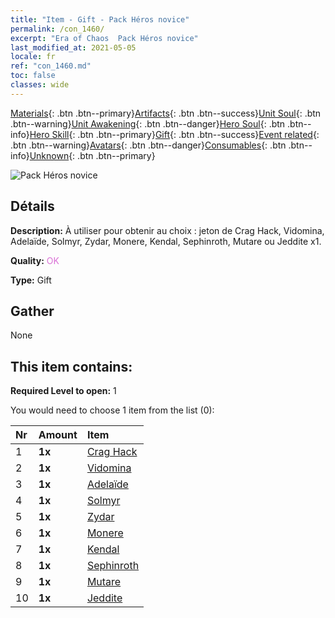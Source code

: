 ```yaml
---
title: "Item - Gift - Pack Héros novice"
permalink: /con_1460/
excerpt: "Era of Chaos  Pack Héros novice"
last_modified_at: 2021-05-05
locale: fr
ref: "con_1460.md"
toc: false
classes: wide
---
```

 [Materials](/ItemsFR/){: .btn .btn--primary}[Artifacts](/ItemsFR/Artifacts/){: .btn .btn--success}[Unit Soul](/ItemsFR/UnitSoul/){: .btn .btn--warning}[Unit Awakening](/ItemsFR/UnitAwakening/){: .btn .btn--danger}[Hero Soul](/ItemsFR/HeroSoul/){: .btn .btn--info}[Hero Skill](/ItemsFR/HeroSkill/){: .btn .btn--primary}[Gift](/ItemsFR/Gift/){: .btn .btn--success}[Event related](/ItemsFR/Events/){: .btn .btn--warning}[Avatars](/ItemsFR/Avatars/){: .btn .btn--danger}[Consumables](/ItemsFR/Consumables/){: .btn .btn--info}[Unknown](/ItemsFR/Unknown/){: .btn .btn--primary}

 ![Pack Héros novice](/images/t/i_907074.png)

## Détails
 **Description:** À utiliser pour obtenir au choix : jeton de Crag Hack, Vidomina, Adelaïde, Solmyr, Zydar, Monere, Kendal, Sephinroth, Mutare ou Jeddite x1.

 **Quality:** <span style="color: #DA70D6">OK</span>

 **Type:** Gift

## Gather

  None

## This item contains:

 **Required Level to open:** 1

 You would need to choose 1 item from the list (0):

  | Nr | Amount |     Item    |
  |:---|:-------|:------------|
  | 1 |  **1x** | [Crag Hack](/ItemsFR/her_375/) |  | 
  | 2 |  **1x** | [Vidomina](/ItemsFR/her_372/) |  | 
  | 3 |  **1x** | [Adelaïde](/ItemsFR/her_359/) |  | 
  | 4 |  **1x** | [Solmyr](/ItemsFR/her_386/) |  | 
  | 5 |  **1x** | [Zydar](/ItemsFR/her_385/) |  | 
  | 6 |  **1x** | [Monere](/ItemsFR/her_379/) |  | 
  | 7 |  **1x** | [Kendal](/ItemsFR/her_363/) |  | 
  | 8 |  **1x** | [Sephinroth](/ItemsFR/her_392/) |  | 
  | 9 |  **1x** | [Mutare](/ItemsFR/her_389/) |  | 
  | 10 |  **1x** | [Jeddite](/ItemsFR/her_391/) |  | 
